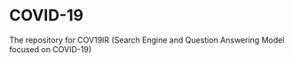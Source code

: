 # COVID-19
The repository for COV19IR (Search Engine and Question Answering Model focused on COVID-19)
